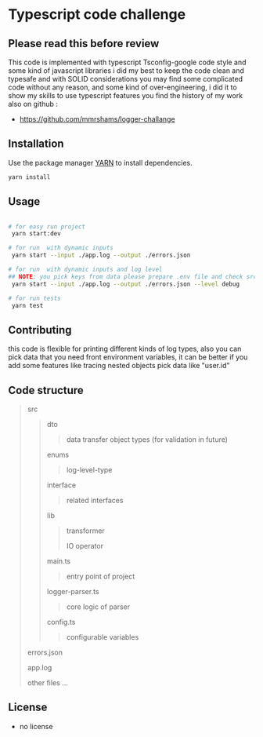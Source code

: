 # Typescript code challenge
 
## Please read this before review
This code is implemented with typescript Tsconfig-google code style and some kind of javascript libraries 
i did my best to keep the code clean and typesafe and with SOLID considerations
you may find some complicated code without any reason, and some kind of over-engineering, i did it to show my skills  to use typescript features
you find the history of my work also on github :
- https://github.com/mmrshams/logger-challange
## Installation

Use the package manager [YARN](https://yarnpkg.com/cli/node) to install dependencies.

```bash
yarn install 
```

## Usage

```bash

# for easy run project 
 yarn start:dev

# for run  with dynamic inputs 
 yarn start --input ./app.log --output ./errors.json

# for run  with dynamic inputs and log level 
## NOTE: you pick keys from data please prepare .env file and check src/config.ts
 yarn start --input ./app.log --output ./errors.json --level debug

# for run tests
 yarn test
```

## Contributing
this code is flexible for printing different kinds of log types, also you can pick data that you need front environment variables,
it can be better if you add some features like tracing nested objects pick data like "user.id"

## Code structure
 > src
 > > dto 
 > > > data transfer object types (for validation in future)
 > >
 > > enums
 > > > log-level-type
 > > 
 > > interface
 > > > related interfaces
 > > >
 > > lib
 > > > transformer
 > > >
 > > > IO operator
 > > > 
 > > main.ts
 > > > entry point of project
 > > >
 > > logger-parser.ts
 > > > core logic of parser
 > >  
 > > config.ts
 > > > configurable variables
 > > 
 > errors.json
 > 
 > app.log
 > >
 > other files ...

 



## License
 - no license